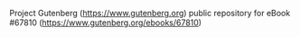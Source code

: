 Project Gutenberg (https://www.gutenberg.org) public repository for
eBook #67810 (https://www.gutenberg.org/ebooks/67810)
